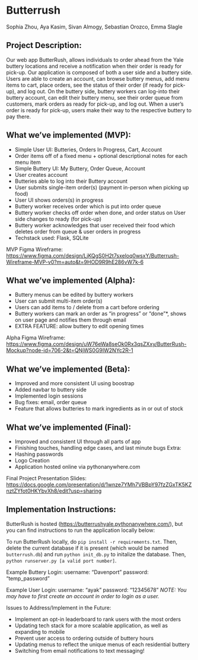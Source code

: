 # Butterrush
Sophia Zhou, Aya Kasim, Sivan Almogy, Sebastian Orozco, Emma Slagle

## Project Description:
Our web app ButterRush, allows individuals to order ahead from the Yale buttery locations and receive a notification when their order is ready for pick-up. Our application is composed of both a user side and a buttery side. Users are able to create an account, can browse buttery menus, add menu items to cart, place orders, see the status of their order (if ready for pick-up), and log out. On the buttery side, buttery workers can log-into their buttery account, can edit their buttery menu, see their order queue from customers, mark orders as ready for pick-up, and log out. When a user’s order is ready for pick-up, users make their way to the respective buttery to pay there. 

## What we’ve implemented (MVP): 
- Simple User UI: Butteries, Orders In Progress, Cart, Account
- Order items off of a fixed menu + optional descriptional notes for each menu item
- Simple Buttery UI: My Buttery, Order Queue, Account
- User creates account
- Butteries able to log into their Buttery account
- User submits single-item order(s) (payment in-person when picking up food)
- User UI shows orders(s) in progress
- Buttery worker receives order which is put into order queue
- Buttery worker checks off order when done, and order status on User side changes to ready (for pick-up)
- Buttery worker acknowledges that user received their food which deletes order from queue & user orders in progress
- Techstack used: Flask, SQLite

MVP Figma Wireframe: https://www.figma.com/design/LjKQgS0H2t7sxeloq0wsxY/Butterrush-Wireframe-MVP-v0?m=auto&t=9HOD9R9hE286vW7k-6 

## What we’ve implemented (Alpha): 
- Buttery menus can be edited by buttery workers
- User can submit multi-item order(s)
- Users can add items to / delete from a cart before ordering
- Buttery workers can mark an order as “in progress” or “done”*, shows on user page and notifies them through email
- EXTRA FEATURE: allow buttery to edit opening times 

Alpha Figma Wireframe: https://www.figma.com/design/uW76eWa8seOk0Rx3qsZXxy/ButterRush-Mockup?node-id=706-2&t=QNjWS0G9IW2NYc2R-1  

## What we’ve implemented (Beta): 
- Improved and more consistent UI using boostrap
- Added navbar to buttery side
- Implemented login sessions 
- Bug fixes: email, order queue
- Feature that allows butteries to mark ingredients as in or out of stock 

## What we’ve implemented (Final): 
- Improved and consistent UI through all parts of app
- Finishing touches, handling edge cases, and last minute bugs
Extra: 
- Hashing passwords
- Logo Creation
- Application hosted online via pythonanywhere.com

Final Project Presentation Slides: https://docs.google.com/presentation/d/1wnze7YMh7VBBpY97fzZGxTK5KZnztZYfot0HKYbvXh8/edit?usp=sharing 

## Implementation Instructions: 

ButterRush is hosted (https://butterrushyale.pythonanywhere.com/), but you can find instructions to run the application locally below: 

To run ButterRush locally, do `pip install -r requirements.txt`. 
Then, delete the current database if it is present (which would be named `butterrush.db`) and run `python init_db.py` to initalize the database.
Then, `python runserver.py [a valid port number]`.

Example Buttery Login: 
username: “Davenport” 
password: “temp_password”

Example User Login: 
username: “ayak” 
password: “12345678”
*NOTE: You may have to first create an account in order to login as a user.*

Issues to Address/Implement in the Future: 
- Implement an opt-in leaderboard to rank users with the most orders
- Updating tech stack for a more scalable application, as well as expanding to mobile
- Prevent user access to ordering outside of buttery hours
- Updating menus to reflect the unique menus of each residential buttery
- Switching from email notifications to text messaging!
